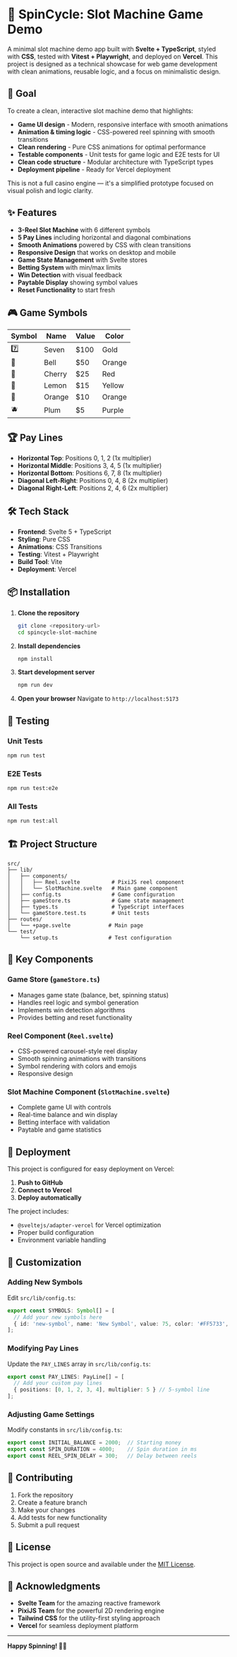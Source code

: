 # 🎰 SpinCycle: Slot Machine Game Demo

A minimal slot machine demo app built with **Svelte + TypeScript**, styled with **CSS**, tested with **Vitest + Playwright**, and deployed on **Vercel**. This project is designed as a technical showcase for web game development with clean animations, reusable logic, and a focus on minimalistic design.

## 🚀 Goal

To create a clean, interactive slot machine demo that highlights:

- **Game UI design** - Modern, responsive interface with smooth animations
- **Animation & timing logic** - CSS-powered reel spinning with smooth transitions
- **Clean rendering** - Pure CSS animations for optimal performance
- **Testable components** - Unit tests for game logic and E2E tests for UI
- **Clean code structure** - Modular architecture with TypeScript types
- **Deployment pipeline** - Ready for Vercel deployment

This is not a full casino engine — it's a simplified prototype focused on visual polish and logic clarity.

## ✨ Features

- **3-Reel Slot Machine** with 6 different symbols
- **5 Pay Lines** including horizontal and diagonal combinations
- **Smooth Animations** powered by CSS with clean transitions
- **Responsive Design** that works on desktop and mobile
- **Game State Management** with Svelte stores
- **Betting System** with min/max limits
- **Win Detection** with visual feedback
- **Paytable Display** showing symbol values
- **Reset Functionality** to start fresh

## 🎮 Game Symbols

| Symbol | Name | Value | Color |
|--------|------|-------|-------|
| 7️⃣ | Seven | $100 | Gold |
| 🔔 | Bell | $50 | Orange |
| 🍒 | Cherry | $25 | Red |
| 🍋 | Lemon | $15 | Yellow |
| 🍊 | Orange | $10 | Orange |
| 🫐 | Plum | $5 | Purple |

## 🏆 Pay Lines

- **Horizontal Top**: Positions 0, 1, 2 (1x multiplier)
- **Horizontal Middle**: Positions 3, 4, 5 (1x multiplier)
- **Horizontal Bottom**: Positions 6, 7, 8 (1x multiplier)
- **Diagonal Left-Right**: Positions 0, 4, 8 (2x multiplier)
- **Diagonal Right-Left**: Positions 2, 4, 6 (2x multiplier)

## 🛠️ Tech Stack

- **Frontend**: Svelte 5 + TypeScript
- **Styling**: Pure CSS
- **Animations**: CSS Transitions
- **Testing**: Vitest + Playwright
- **Build Tool**: Vite
- **Deployment**: Vercel

## 📦 Installation

1. **Clone the repository**
   ```bash
   git clone <repository-url>
   cd spincycle-slot-machine
   ```

2. **Install dependencies**
   ```bash
   npm install
   ```

3. **Start development server**
   ```bash
   npm run dev
   ```

4. **Open your browser**
   Navigate to `http://localhost:5173`

## 🧪 Testing

### Unit Tests
```bash
npm run test
```

### E2E Tests
```bash
npm run test:e2e
```

### All Tests
```bash
npm run test:all
```

## 🏗️ Project Structure

```
src/
├── lib/
│   ├── components/
│   │   ├── Reel.svelte          # PixiJS reel component
│   │   └── SlotMachine.svelte   # Main game component
│   ├── config.ts                # Game configuration
│   ├── gameStore.ts             # Game state management
│   ├── types.ts                 # TypeScript interfaces
│   └── gameStore.test.ts        # Unit tests
├── routes/
│   └── +page.svelte            # Main page
└── test/
    └── setup.ts                # Test configuration
```

## 🎯 Key Components

### Game Store (`gameStore.ts`)
- Manages game state (balance, bet, spinning status)
- Handles reel logic and symbol generation
- Implements win detection algorithms
- Provides betting and reset functionality

### Reel Component (`Reel.svelte`)
- CSS-powered carousel-style reel display
- Smooth spinning animations with transitions
- Symbol rendering with colors and emojis
- Responsive design

### Slot Machine Component (`SlotMachine.svelte`)
- Complete game UI with controls
- Real-time balance and win display
- Betting interface with validation
- Paytable and game statistics

## 🚀 Deployment

This project is configured for easy deployment on Vercel:

1. **Push to GitHub**
2. **Connect to Vercel**
3. **Deploy automatically**

The project includes:
- `@sveltejs/adapter-vercel` for Vercel optimization
- Proper build configuration
- Environment variable handling

## 🎨 Customization

### Adding New Symbols
Edit `src/lib/config.ts`:
```typescript
export const SYMBOLS: Symbol[] = [
  // Add your new symbols here
  { id: 'new-symbol', name: 'New Symbol', value: 75, color: '#FF5733', emoji: '🆕' }
];
```

### Modifying Pay Lines
Update the `PAY_LINES` array in `src/lib/config.ts`:
```typescript
export const PAY_LINES: PayLine[] = [
  // Add your custom pay lines
  { positions: [0, 1, 2, 3, 4], multiplier: 5 } // 5-symbol line
];
```

### Adjusting Game Settings
Modify constants in `src/lib/config.ts`:
```typescript
export const INITIAL_BALANCE = 2000;  // Starting money
export const SPIN_DURATION = 4000;    // Spin duration in ms
export const REEL_SPIN_DELAY = 300;   // Delay between reels
```

## 🤝 Contributing

1. Fork the repository
2. Create a feature branch
3. Make your changes
4. Add tests for new functionality
5. Submit a pull request

## 📄 License

This project is open source and available under the [MIT License](LICENSE).

## 🙏 Acknowledgments

- **Svelte Team** for the amazing reactive framework
- **PixiJS Team** for the powerful 2D rendering engine
- **Tailwind CSS** for the utility-first styling approach
- **Vercel** for seamless deployment platform

---

**Happy Spinning! 🎰✨**
